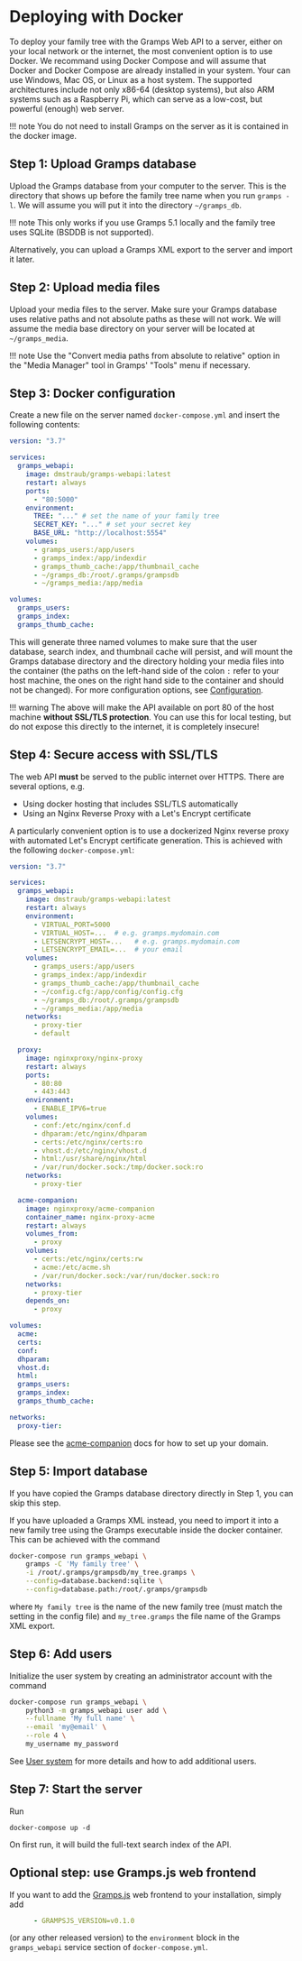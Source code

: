 # Deploying with Docker

To deploy your family tree with the Gramps Web API to a server, either on your local network or the internet, the most convenient option is to use Docker. We recommand using Docker Compose and will assume that Docker and Docker Compose are already installed in your system. Your can use Windows, Mac OS, or Linux as a host system. The supported architectures include not only x86-64 (desktop systems), but also ARM systems such as a Raspberry Pi, which can serve as a low-cost, but powerful (enough) web server.

!!! note
    You do not need to install Gramps on the server as it is contained in the docker image.

## Step 1: Upload Gramps database

Upload the Gramps database from your computer to the server. This is the directory that shows up before the family tree name when you run `gramps -l`. We will assume you will put it into the directory `~/gramps_db`.

!!! note
    This only works if you use Gramps 5.1 locally and the family tree uses SQLite (BSDDB is not supported).

Alternatively, you can upload a Gramps XML export to the server and import it later.

## Step 2: Upload media files

Upload your media files to the server. Make sure your Gramps database uses relative paths and not absolute paths as these will not work. We will assume the media base directory on your server will be located at `~/gramps_media`.


!!! note
    Use the "Convert media paths from absolute to relative" option in the "Media Manager" tool in Gramps' "Tools" menu if necessary.


## Step 3: Docker configuration

Create a new file on the server named `docker-compose.yml` and insert the following contents:

```yaml
version: "3.7"

services:
  gramps_webapi:
    image: dmstraub/gramps-webapi:latest
    restart: always
    ports:
      - "80:5000"
    environment:
      TREE: "..." # set the name of your family tree
      SECRET_KEY: "..." # set your secret key
      BASE_URL: "http://localhost:5554"
    volumes:
      - gramps_users:/app/users
      - gramps_index:/app/indexdir
      - gramps_thumb_cache:/app/thumbnail_cache
      - ~/gramps_db:/root/.gramps/grampsdb
      - ~/gramps_media:/app/media

volumes:
  gramps_users:
  gramps_index:
  gramps_thumb_cache:
```

This will generate three named volumes to make sure that the user database, search index, and thumbnail cache will persist, and will mount the Gramps database directory and the directory holding your media files into the container (the paths on the left-hand side of the colon `:` refer to your host machine, the ones on the right hand side to the container and should not be changed). For more configuration options, see [Configuration](Configuration.md).

!!! warning
    The above will make the API available on port 80 of the host machine **without SSL/TLS protection**. You can use this for local testing, but do not expose this directly to the internet, it is completely insecure!



## Step 4: Secure access with SSL/TLS

The web API **must** be served to the public internet over HTTPS. There are several options, e.g.

- Using docker hosting that includes SSL/TLS automatically
- Using an Nginx Reverse Proxy with a Let's Encrypt certificate

A particularly convenient option is to use a dockerized Nginx reverse proxy with automated Let's Encrypt certificate generation. This is achieved with the following `docker-compose.yml`:

```yaml
version: "3.7"

services:
  gramps_webapi:
    image: dmstraub/gramps-webapi:latest
    restart: always
    environment:
      - VIRTUAL_PORT=5000
      - VIRTUAL_HOST=...  # e.g. gramps.mydomain.com
      - LETSENCRYPT_HOST=...   # e.g. gramps.mydomain.com
      - LETSENCRYPT_EMAIL=...  # your email
    volumes:
      - gramps_users:/app/users
      - gramps_index:/app/indexdir
      - gramps_thumb_cache:/app/thumbnail_cache
      - ~/config.cfg:/app/config/config.cfg
      - ~/gramps_db:/root/.gramps/grampsdb
      - ~/gramps_media:/app/media
    networks:
      - proxy-tier
      - default

  proxy:
    image: nginxproxy/nginx-proxy
    restart: always
    ports:
      - 80:80
      - 443:443
    environment:
      - ENABLE_IPV6=true
    volumes:
      - conf:/etc/nginx/conf.d
      - dhparam:/etc/nginx/dhparam
      - certs:/etc/nginx/certs:ro
      - vhost.d:/etc/nginx/vhost.d
      - html:/usr/share/nginx/html
      - /var/run/docker.sock:/tmp/docker.sock:ro
    networks:
      - proxy-tier

  acme-companion:
    image: nginxproxy/acme-companion
    container_name: nginx-proxy-acme
    restart: always
    volumes_from:
      - proxy
    volumes:
      - certs:/etc/nginx/certs:rw
      - acme:/etc/acme.sh
      - /var/run/docker.sock:/var/run/docker.sock:ro
    networks:
      - proxy-tier
    depends_on:
      - proxy

volumes:
  acme:
  certs:
  conf:
  dhparam:
  vhost.d:
  html:
  gramps_users:
  gramps_index:
  gramps_thumb_cache:

networks:
  proxy-tier:
```

Please see the [acme-companion](https://github.com/nginx-proxy/acme-companion) docs for how to set up your domain.

## Step 5: Import database

If you have copied the Gramps database directory directly in Step 1, you can skip this step.

If you have uploaded a Gramps XML instead, you need to import it into a new family tree using the Gramps executable inside the docker container. This can be achieved with the command

```bash
docker-compose run gramps_webapi \
    gramps -C 'My family tree' \
    -i /root/.gramps/grampsdb/my_tree.gramps \
    --config=database.backend:sqlite \
    --config=database.path:/root/.gramps/grampsdb
```
where `My family tree` is the name of the new family tree (must match the setting in the config file) and `my_tree.gramps` the file name of the Gramps XML export.


## Step 6: Add users

Initialize the user system by creating an administrator account with the command

```bash
docker-compose run gramps_webapi \
    python3 -m gramps_webapi user add \
    --fullname 'My full name' \
    --email 'my@email' \
    --role 4 \
    my_username my_password
```

See [User system](Users.md) for more details and how to add additional users.


## Step 7: Start the server

Run

```
docker-compose up -d
```

On first run, it will build the full-text search index of the API.

## Optional step: use Gramps.js web frontend

If you want to add the [Gramps.js](https://github.com/DavidMStraub/Gramps.js) web frontend to your installation, simply add
```yaml
      - GRAMPSJS_VERSION=v0.1.0
```
(or any other released version) to the `environment` block in the `gramps_webapi` service section of `docker-compose.yml`.
